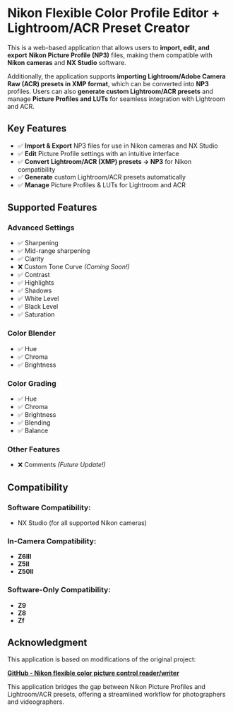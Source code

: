 # Nikon Flexible Color Profile Editor + Lightroom/ACR Preset Creator

This is a web-based application that allows users to **import, edit, and export** **Nikon Picture Profile (NP3)** files, making them compatible with **Nikon cameras** and **NX Studio** software.  

Additionally, the application supports **importing Lightroom/Adobe Camera Raw (ACR) presets in XMP format**, which can be converted into **NP3** profiles. Users can also **generate custom Lightroom/ACR presets** and manage **Picture Profiles and LUTs** for seamless integration with Lightroom and ACR.  

## **Key Features**  
- ✅ **Import & Export** NP3 files for use in Nikon cameras and NX Studio  
- ✅ **Edit** Picture Profile settings with an intuitive interface  
- ✅ **Convert** **Lightroom/ACR (XMP) presets → NP3** for Nikon compatibility  
- ✅ **Generate** custom Lightroom/ACR presets automatically  
- ✅ **Manage** Picture Profiles & LUTs for Lightroom and ACR  

## **Supported Features**  

### **Advanced Settings**  
- ✅ Sharpening  
- ✅ Mid-range sharpening  
- ✅ Clarity  
- ❌ Custom Tone Curve *(Coming Soon!)*  
- ✅ Contrast  
- ✅ Highlights  
- ✅ Shadows  
- ✅ White Level  
- ✅ Black Level  
- ✅ Saturation  

### **Color Blender**  
- ✅ Hue  
- ✅ Chroma  
- ✅ Brightness  

### **Color Grading**  
- ✅ Hue  
- ✅ Chroma  
- ✅ Brightness  
- ✅ Blending  
- ✅ Balance  

### **Other Features**  
- ❌ Comments *(Future Update!)*  

## **Compatibility**  

### **Software Compatibility:**  
- NX Studio (for all supported Nikon cameras)  

### **In-Camera Compatibility:**  
- **Z6III**
- **Z5II** 
- **Z50II**  

### **Software-Only Compatibility:**  
- **Z9**  
- **Z8**  
- **Zf**  

## **Acknowledgment**  

This application is based on modifications of the original project:  

[**GitHub - Nikon flexible color picture control reader/writer**](https://github.com/ssssota/nikon-flexible-color-picture-control/)  

This application bridges the gap between Nikon Picture Profiles and Lightroom/ACR presets, offering a streamlined workflow for photographers and videographers.  
